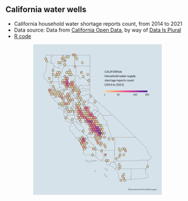 ## California water wells

* California household water shortage reports count, from 2014 to 2021
* Data source: Data from [California Open Data](https://data.ca.gov/dataset/household-water-supply-shortage-reporting-system-data), by way of [Data Is Plural](https://www.data-is-plural.com/archive/2021-12-22-edition/)
* [R code](https://github.com/leeolney3/Tables/blob/main/2022/CA_water/CA_water.R)

<p align="center"><img src="https://github.com/leeolney3/Tables/blob/main/2022/CA_water/CA_water.png" width="70%"></p>
